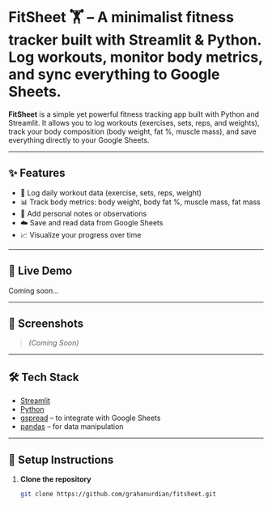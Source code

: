 # FitSheet 🏋️ – A minimalist fitness tracker built with Streamlit & Python. Log workouts, monitor body metrics, and sync everything to Google Sheets.

**FitSheet** is a simple yet powerful fitness tracking app built with Python and Streamlit. It allows you to log workouts (exercises, sets, reps, and weights), track your body composition (body weight, fat %, muscle mass), and save everything directly to your Google Sheets.

---

## ✨ Features

- 📆 Log daily workout data (exercise, sets, reps, weight)
- 📊 Track body metrics: body weight, body fat %, muscle mass, fat mass
- 🧾 Add personal notes or observations
- ☁️ Save and read data from Google Sheets
- 📈 Visualize your progress over time

---

## 🚀 Live Demo

Coming soon...

---

## 📸 Screenshots

> _(Coming Soon)_

---

## 🛠️ Tech Stack

- [Streamlit](https://streamlit.io/)
- [Python](https://www.python.org/)
- [gspread](https://github.com/burnash/gspread) – to integrate with Google Sheets
- [pandas](https://pandas.pydata.org/) – for data manipulation

---

## 🔧 Setup Instructions

1. **Clone the repository**
   ```bash
   git clone https://github.com/grahanurdian/fitsheet.git
